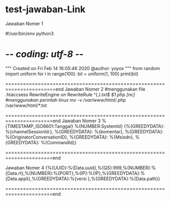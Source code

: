 # test-jawaban-Link

Jawaban Nomer 1

#!/usr/bin/env python3
# -*- coding: utf-8 -*-
"""
Created on Fri Feb 14 16:05:46 2020
@author: yoyox
"""
from random import uniform 
for i in range(100):
    bil = uniform(1, 100)
    print(bil)

=======================================================================end
Jawaban Nomer 2
#menggunakan file .htaccsess
RewriteEngine on
RewriteRule ^(.*)\.txt$ $1.php [nc]
#menggunakan perintah linux 
mv -v /var/www/html/*.php /var/www/html/*.txt

======================================================================end
Jawaban Nomer 3
%{TIMESTAMP_ISO8601:Tanggal} %{NUMBER:SystemId} {%{GREEDYDATA}: %{channelSessionId:}, %{GREEDYDATA}: %{komentar}, %{GREEDYDATA}: %{OriginatorConversationID}, %{GREEDYDATA}: %{Msisdn}, %{GREEDYDATA}: %{CommandId}}

======================================================================end

Jawaban Nomer 4
{%{UUID}:%{Data.uuid},%{QS}:999,%{NUMBER}:%{Data.rt},%{NUMBER}:%{PORT},%{IP}:%{IP},%{GREEDYDATA}:%{Data.appli},%{GREEDYDATA}:%{versi },%{GREEDYDATA}:%{Data.path}}

======================================================================end
